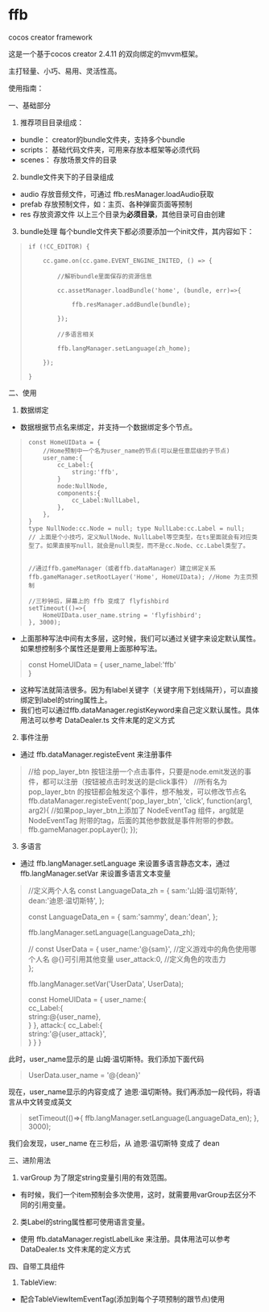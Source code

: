 # ffb
cocos creator framework

这是一个基于cocos creator 2.4.11 的双向绑定的mvvm框架。

主打轻量、小巧、易用、灵活性高。

使用指南：

 一、基础部分
1. 推荐项目目录组成：
- bundle： creator的bundle文件夹，支持多个bundle 
- scripts： 基础代码文件夹，可用来存放本框架等必须代码
- scenes： 存放场景文件的目录

2. bundle文件夹下的子目录组成
- audio 存放音频文件，可通过 ffb.resManager.loadAudio获取
- prefab 存放预制文件，如：主页、各种弹窗页面等预制
- res 存放资源文件
以上三个目录为**必须目录**，其他目录可自由创建

3. bundle处理
每个bundle文件夹下都必须要添加一个init文件，其内容如下：
>     if (!CC_EDITOR) {
> 
>         cc.game.on(cc.game.EVENT_ENGINE_INITED, () => {
> 
>             //解析bundle里面保存的资源信息
> 
>             cc.assetManager.loadBundle('home', (bundle, err)=>{
> 
>                 ffb.resManager.addBundle(bundle);
> 
>             });
> 
>             //多语言相关
> 
>             ffb.langManager.setLanguage(zh_home);
> 
>         });
> 
>     }

二、使用

1. 数据绑定
- 数据根据节点名来绑定，并支持一个数据绑定多个节点。
>     const HomeUIData = {
>         //Home预制中一个名为user_name的节点(可以是任意层级的子节点)
>         user_name:{                                     
>             cc_Label:{                                  
>                 string:'ffb',                           
>             }
>             node:NullNode,                              
>             components:{
>                 cc_Label:NullLabel,                     
>             },
>         },
>     }
>     type NullNode:cc.Node = null; type NullLabe:cc.Label = null; 
>     // 上面是个小技巧，定义NullNode、NullLabel等空类型，在ts里面就会有对应类型了。如果直接写null，就会是null类型，而不是cc.Node、cc.Label类型了。   
>     
>     
>     //通过ffb.gameManager（或者ffb.dataManager）建立绑定关系
>     ffb.gameManager.setRootLayer('Home', HomeUIData); //Home 为主页预制
>     
>     //三秒钟后，屏幕上的 ffb 变成了 flyfishbird
>     setTimeout(()=>{
>         HomeUIData.user_name.string = 'flyfishbird';
>     }, 3000);

- 上面那种写法中间有太多层，这时候，我们可以通过关键字来设定默认属性。如果想控制多个属性还是要用上面那种写法。

> const HomeUIData = {
>     user_name_label:'ffb'                                 
> }

- 这种写法就简洁很多。因为有label关键字（关键字用下划线隔开），可以直接绑定到label的string属性上。
- 我们也可以通过ffb.dataManager.registKeyword来自己定义默认属性。具体用法可以参考 DataDealer.ts 文件末尾的定义方式

2. 事件注册
- 通过 ffb.dataManager.registeEvent 来注册事件

> //给 pop_layer_btn 按钮注册一个点击事件，只要是node.emit发送的事件，都可以注册（按钮被点击时发送的是click事件）
> //所有名为 pop_layer_btn 的按钮都会触发这个事件，想不触发，可以修改节点名
> ffb.dataManager.registeEvent('pop_layer_btn', 'click', function(arg1, arg2){
>     //如果pop_layer_btn上添加了 NodeEventTag 组件，arg就是 NodeEventTag 附带的tag，后面的其他参数就是事件附带的参数。
>     ffb.gameManager.popLayer();
> });

3. 多语言
- 通过 ffb.langManager.setLanguage 来设置多语言静态文本，通过 ffb.langManager.setVar 来设置多语言文本变量

> //定义两个人名
> const LanguageData_zh = {
>     sam:'山姆·温切斯特',
>     dean:'迪恩·温切斯特',
> };
> 
> const LanguageData_en = {
>     sam:'sammy',
>     dean:'dean',
> };
> 
> ffb.langManager.setLanguage(LanguageData_zh);
> 
> //
> const UserData = {
>     user_name:'@{sam}',      //定义游戏中的角色使用哪个人名   @{}可引用其他变量
>     user_attack:0,           //定义角色的攻击力          
> };
> 
> ffb.langManager.setVar('UserData', UserData);
> 
> const HomeUIData = {
>     user_name:{                                   
>         cc_Label:{                                
>             string:@{user_name},                         
>         }
>     },
>     attack:{
>         cc_Label:{                                
>             string:'@{user_attack}',                         
>         }
>     }
> }

此时，user_name显示的是 山姆·温切斯特。我们添加下面代码

> UserData.user_name = '@{dean}'

现在，user_name显示的内容变成了 迪恩·温切斯特。我们再添加一段代码，将语言从中文转变成英文

> setTimeout(()=>{
>     ffb.langManager.setLanguage(LanguageData_en);
> }, 3000);

我们会发现，user_name 在三秒后，从 迪恩·温切斯特 变成了 dean 

三、进阶用法
1. varGroup 为了限定string变量引用的有效范围。
- 有时候，我们一个item预制会多次使用，这时，就需要用varGroup去区分不同的引用变量。
2. 类Label的string属性都可使用语言变量。
- 使用 ffb.dataManager.registLabelLike 来注册。具体用法可以参考 DataDealer.ts 文件末尾的定义方式

四、自带工具组件
1. TableView:
- 配合TableViewItemEventTag(添加到每个子项预制的跟节点)使用